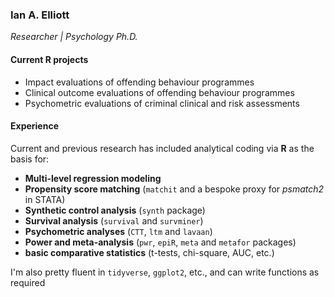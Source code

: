 ### Ian A. Elliott  
*Researcher | Psychology Ph.D.*  

#### Current R projects<br>
- Impact evaluations of offending behaviour programmes  
- Clinical outcome evaluations of offending behaviour programmes  
- Psychometric evaluations of criminal clinical and risk assessments  

#### Experience<br>
Current and previous research has included analytical coding via **R** as the basis for:  
- **Multi-level regression modeling**  
- **Propensity score matching** (``matchit`` and a bespoke proxy for *psmatch2* in STATA)  
- **Synthetic control analysis**  (``synth`` package)  
- **Survival analysis** (``survival`` and ``survminer``)
- **Psychometric analyses** (``CTT``, ``ltm`` and ``lavaan``)  
- **Power and meta-analysis** (``pwr``, ``epiR``, ``meta`` and ``metafor`` packages)  
- **basic comparative statistics** (t-tests, chi-square, AUC, etc.)  

I'm also pretty fluent in ``tidyverse``, ``ggplot2``, etc., and can write functions as required  
